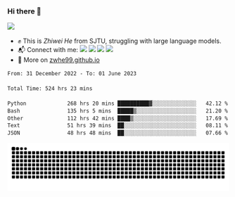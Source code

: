 ### Hi there 👋 

![](https://komarev.com/ghpvc/?username=zwhe99)
- :fist: This is *Zhiwei He* from SJTU, struggling with large language models.
- :mailbox_with_mail: Connect with me: <a href = "mailto: hezw.tkcw@gmail.com"><img src="https://img.shields.io/badge/-Mail1-red?style=flat&logo=gmail&logoColor=white" target="_blank"></a> <a href = "mailto: zwhe.cs@sjtu.edu.cn"><img src="https://img.shields.io/badge/-Mail2-%23333?style=flat&logo=gmail&logoColor=white" target="_blank"></a> <a href = "https://twitter.com/zwhe99"><img src="https://img.shields.io/badge/-Twitter-%234a99e9?style=flat&logo=twitter&logoColor=white" target="_blank"></a> <a href = "https://www.zhihu.com/people/hbenmazi-8"><img src="https://img.shields.io/badge/-%E7%9F%A5%E4%B9%8E-%232f6be0" target="_blank"></a>
- :blue_book: More on [zwhe99.github.io](https://zwhe99.github.io/)
<!--START_SECTION:waka-->

```txt
From: 31 December 2022 - To: 01 June 2023

Total Time: 524 hrs 23 mins

Python             268 hrs 20 mins ██████████▓░░░░░░░░░░░░░░   42.12 %
Bash               135 hrs 5 mins  █████▒░░░░░░░░░░░░░░░░░░░   21.20 %
Other              112 hrs 42 mins ████▒░░░░░░░░░░░░░░░░░░░░   17.69 %
Text               51 hrs 39 mins  ██░░░░░░░░░░░░░░░░░░░░░░░   08.11 %
JSON               48 hrs 48 mins  ██░░░░░░░░░░░░░░░░░░░░░░░   07.66 %
```

<!--END_SECTION:waka-->
![](https://raw.githubusercontent.com/zwhe99/zwhe99/main/assets/github-contribution-grid-snake.svg)
